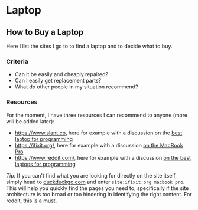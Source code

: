 # Laptop


## How to Buy a Laptop

Here I list the sites I go to to find a laptop and to decide what to buy. 

### Criteria

* Can it be easily and cheaply repaired? 
* Can I easily get replacement parts?
* What do other people in my situation recommend?

### Resources

For the moment, I have three resources I can recommend to anyone (more will be added later):

* https://www.slant.co, here for example with a discussion on the [best laptop for programming](https://www.slant.co/topics/103/~best-laptop-for-programming)
* https://ifixit.org/, here for example with a discussion [on the MacBook Pro](https://ifixit.org/blog/10305/macbook-pro-2018-teardown/)
* https://www.reddit.com/, here for example with a discussion [on the best laptops for programming](https://www.reddit.com/r/learnprogramming/comments/5tm0lr/good_programming_laptop/)

*Tip:* If you can't find what you are looking for directly on the site itself, simply head to [duckduckgo.com](https://duckduckgo.com/) and enter `site:ifixit.org macbook pro`. This will help you quickly find the pages you need to, specifically if the site architecture is too broad or too hindering in identifying the right content. For reddit, this is a must. 